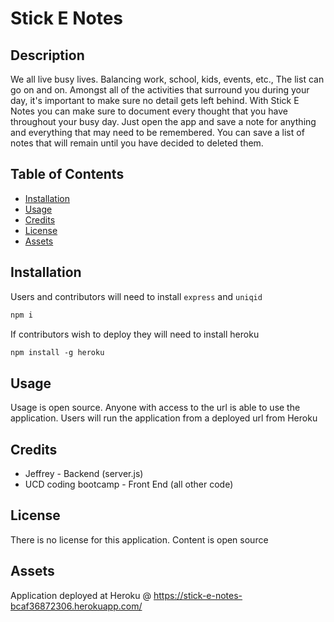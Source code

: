 # Stick E Notes

## Description

We all live busy lives. Balancing work, school, kids, events, etc., The list can go on and on. Amongst all of the activities that surround you during your day, it's important to make sure no detail gets left behind. With Stick E Notes you can make sure to document every thought that you have throughout your busy day. Just open the app and save a note for anything and everything that may need to be remembered. You can save a list of notes that will remain until you have decided to deleted them.

## Table of Contents

- [Installation](#installation)
- [Usage](#usage)
- [Credits](#credits)
- [License](#license)
- [Assets](#assets)

## Installation

Users and contributors will need to install `express` and `uniqid`

```md
npm i
```

If contributors wish to deploy they will need to install heroku

```md
npm install -g heroku
```

## Usage

Usage is open source. Anyone with access to the url is able to use the application. Users will run the application from a deployed url from Heroku

## Credits

- Jeffrey - Backend (server.js)
- UCD coding bootcamp - Front End (all other code)

## License

There is no license for this application. Content is open source

## Assets

Application deployed at Heroku @ https://stick-e-notes-bcaf36872306.herokuapp.com/
